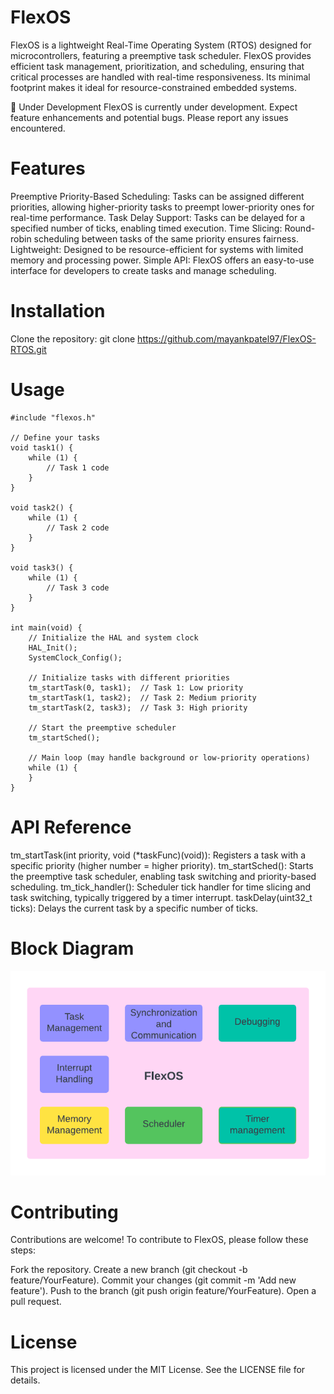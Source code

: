 # FlexOS
FlexOS is a lightweight Real-Time Operating System (RTOS) designed for microcontrollers, featuring a preemptive task scheduler. FlexOS provides efficient task management, prioritization, and scheduling, ensuring that critical processes are handled with real-time responsiveness. Its minimal footprint makes it ideal for resource-constrained embedded systems.

🚧 Under Development
FlexOS is currently under development. Expect feature enhancements and potential bugs. Please report any issues encountered.

# Features
Preemptive Priority-Based Scheduling: Tasks can be assigned different priorities, allowing higher-priority tasks to preempt lower-priority ones for real-time performance.
Task Delay Support: Tasks can be delayed for a specified number of ticks, enabling timed execution.
Time Slicing: Round-robin scheduling between tasks of the same priority ensures fairness.
Lightweight: Designed to be resource-efficient for systems with limited memory and processing power.
Simple API: FlexOS offers an easy-to-use interface for developers to create tasks and manage scheduling.
# Installation
Clone the repository:
    git clone https://github.com/mayankpatel97/FlexOS-RTOS.git
# Usage
    #include "flexos.h"

    // Define your tasks
    void task1() {
        while (1) {
            // Task 1 code
        }
    }

    void task2() {
        while (1) {
            // Task 2 code
        }
    }

    void task3() {
        while (1) {
            // Task 3 code
        }
    }

    int main(void) {
        // Initialize the HAL and system clock
        HAL_Init();
        SystemClock_Config();

        // Initialize tasks with different priorities
        tm_startTask(0, task1);  // Task 1: Low priority
        tm_startTask(1, task2);  // Task 2: Medium priority
        tm_startTask(2, task3);  // Task 3: High priority

        // Start the preemptive scheduler
        tm_startSched();

        // Main loop (may handle background or low-priority operations)
        while (1) {
        }
    }

# API Reference
tm_startTask(int priority, void (*taskFunc)(void)): Registers a task with a specific priority (higher number = higher priority).
tm_startSched(): Starts the preemptive task scheduler, enabling task switching and priority-based scheduling.
tm_tick_handler(): Scheduler tick handler for time slicing and task switching, typically triggered by a timer interrupt.
taskDelay(uint32_t ticks): Delays the current task by a specific number of ticks.

# Block Diagram
![screenshot](FlexOS_BlockDiagram.png)

# Contributing
Contributions are welcome! To contribute to FlexOS, please follow these steps:

Fork the repository.
Create a new branch (git checkout -b feature/YourFeature).
Commit your changes (git commit -m 'Add new feature').
Push to the branch (git push origin feature/YourFeature).
Open a pull request.

# License
This project is licensed under the MIT License. See the LICENSE file for details.